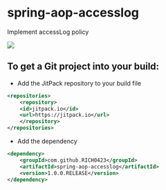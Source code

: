# spring-aop-accesslog
Implement accessLog policy

[![](https://jitpack.io/v/RICH0423/spring-aop-accesslog.svg)](https://jitpack.io/#RICH0423/spring-aop-accesslog)

## To get a Git project into your build:

- Add the JitPack repository to your build file
```xml
<repositories>
    <repository>
    <id>jitpack.io</id>
    <url>https://jitpack.io</url>
    </repository>
</repositories>
```

- Add the dependency
```xml
<dependency>
    <groupId>com.github.RICH0423</groupId>
    <artifactId>spring-aop-accesslog</artifactId>
    <version>1.0.0.RELEASE</version>
</dependency>
```
